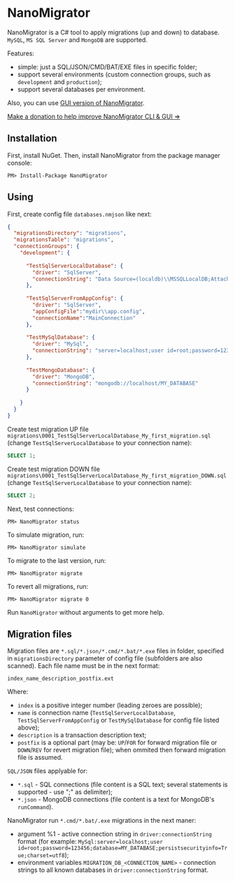 NanoMigrator
============

NanoMigrator is a C# tool to apply migrations (up and down) to database. `MySQL`, `MS SQL Server` and `MongoDB` are supported.

Features:

  * simple: just a SQL/JSON/CMD/BAT/EXE files in specific folder;
  * support several environments (custom connection groups, such as `development` and `production`);
  * support several databases per environment.

Also, you can use [GUI version of NanoMigrator](http://nanomigrator.haqteam.com/).

[Make a donation to help improve NanoMigrator CLI & GUI =>](https://www.paypal.me/nanomigrator/8USD?locale.x=en_US&country.x=RU)

Installation
------------

First, install NuGet. Then, install NanoMigrator from the package manager console:
```
PM> Install-Package NanoMigrator
```


Using
-----

First, create config file `databases.nmjson` like next:
```json
{
  "migrationsDirectory": "migrations",
  "migrationsTable": "migrations",
  "connectionGroups": {
    "development": {
      
      "TestSqlServerLocalDatabase": {
        "driver": "SqlServer",
        "connectionString": "Data Source=(localdb)\\MSSQLLocalDB;AttachDbFilename=c:\\mydir\\my_database_file.mdf;User ID=MY_LOGIN;Password=MY_PASSWORD;Initial Catalog=MY_DATABASE"
      },
      
      "TestSqlServerFromAppConfig": {
        "driver": "SqlServer",
        "appConfigFile":"mydir\\app.config",
        "connectionName":"MainConnection"
      },
      
      "TestMySqlDatabase": {
        "driver": "MySql",
        "connectionString": "server=localhost;user id=root;password=123456;database=MY_DATABASE;persistsecurityinfo=True;charset=utf8"
      },
      
      "TestMongoDatabase": {
        "driver": "MongoDB",
        "connectionString": "mongodb://localhost/MY_DATABASE"
      }
      
    }
  }
}
```

Create test migration UP file `migrations\0001_TestSqlServerLocalDatabase_My_first_migration.sql` (change `TestSqlServerLocalDatabase` to your connection name):
```sql
SELECT 1;
```

Create test migration DOWN file `migrations\0001_TestSqlServerLocalDatabase_My_first_migration_DOWN.sql` (change `TestSqlServerLocalDatabase` to your connection name):
```sql
SELECT 2;
```

Next, test connections:
```
PM> NanoMigrator status
```

To simulate migration, run:
```
PM> NanoMigrator simulate
```

To migrate to the last version, run:
```
PM> NanoMigrator migrate
```

To revert all migrations, run:
```
PM> NanoMigrator migrate 0
```

Run `NanoMigrator` without arguments to get more help.

Migration files
---------------

Migration files are `*.sql/*.json/*.cmd/*.bat/*.exe` files in folder, specified in `migrationsDirectory` parameter of config file (subfolders are also scanned).
Each file name must be in the next format:
```
index_name_description_postfix.ext
```
Where:

  * `index` is a positive integer number (leading zeroes are possible);
  * `name` is connection name (`TestSqlServerLocalDatabase`, `TestSqlServerFromAppConfig` or `TestMySqlDatabase` for config file listed above);
  * `description` is a transaction description text;
  * `postfix` is a optional part (may be: `UP`/`FOR` for forward migration file or `DOWN`/`REV` for revert migration file); when ommited then forward migration file is assumed.
  
`SQL/JSON` files applyable for:
  * `*.sql` - SQL connections (file content is a SQL text; several statements is supported - use ";" as delimiter);
  * `*.json` - MongoDB connections (file content is a text for MongoDB's `runCommand`).

NanoMigrator run `*.cmd/*.bat/.exe` migrations in the next maner:

  * argument %1 - active connection string in `driver:connectionString` format (for example: `MySql:server=localhost;user id=root;password=123456;database=MY_DATABASE;persistsecurityinfo=True;charset=utf8`);
  * environment variables `MIGRATION_DB_<CONNECTION_NAME>` - connection strings to all known databases in `driver:connectionString` format.
